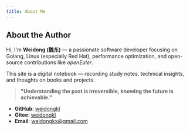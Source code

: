 ```yaml
---
title: About Me
---
```


## About the Author

Hi, I'm **Weidong (魏东)** — a passionate software developer focusing on Golang, Linux (especially Red Hat), performance optimization, and open-source contributions like *openEuler*.

This site is a digital notebook — recording study notes, technical insights, and thoughts on books and projects.

> **"Understanding the past is irreversible, knowing the future is achievable."**  

- **GitHub**: [weidongkl](https://github.com/weidongkl)
- **Gitee**: [weidongkl](https://gitee.com/weidongkl)
- **Email**: weidongkx@gmail.com